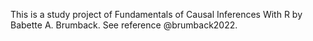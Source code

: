 This is a study project of Fundamentals of Causal Inferences With R by 
Babette A. Brumback. See reference @brumback2022.
